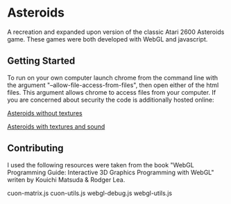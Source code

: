 # Asteroids

A recreation and expanded upon version of the classic Atari 2600 Asteroids game.
These games were both developed with WebGL and javascript.

## Getting Started

To run on your own computer launch chrome from the command line with the
argument "–allow-file-access-from-files", then open either of the html files.
This argument allows chrome to access files from your computer. If you are
concerned about security the code is additionally hosted online:

[Asteroids without textures](http://www.ecst.csuchico.edu/~jprovazek/asteroidsNoText.html)

[Asteroids with textures and sound](http://www.ecst.csuchico.edu/~jprovazek/asteroids.html)

## Contributing

I used the following resources were taken from the book "WebGL Programming
Guide: Interactive 3D Graphics Programming with WebGL" writen by Kouichi Matsuda
& Rodger Lea.

cuon-matrix.js
cuon-utils.js
webgl-debug.js
webgl-utils.js
